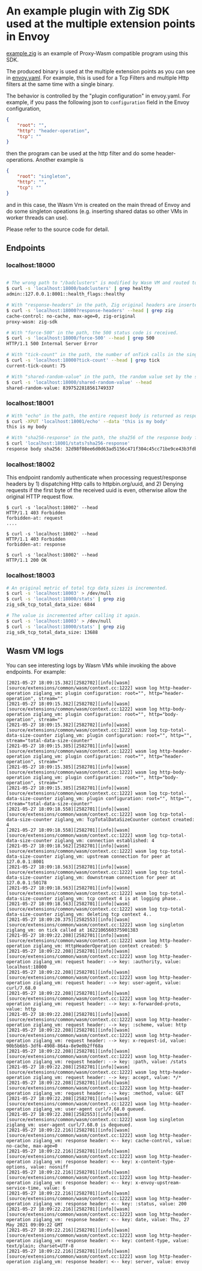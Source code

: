 # An example plugin with Zig SDK used at the multiple extension points in Envoy


[example.zig](example.zig) is an example of Proxy-Wasm compatible program using this SDK.

The produced binary is used at the multiple extension points as you can see in [envoy.yaml](envoy.yaml). For example, this is used for a Tcp Filters and multiple Http filters at the same time with a single binary.

The behavior is controlled by the "plugin configuration" in envoy.yaml. For example, if you pass the following json to `configuration` field in the Envoy configuration,

```json
{
    "root": "",
    "http": "header-operation",
    "tcp": ""
}
```

then the program can be used at the http filter and do some header-operations. Another example is

```json
{
    "root": "singleton",
    "http": "",
    "tcp": ""
}
```

and in this case, the Wasm Vm is created on the main thread of Envoy and do some singleton opeations (e.g. inserting shared datas so other VMs in worker threads can use).

Please refer to the source code for detail.

## Endpoints

### localhost:18000

```bash

# The wrong path to "/badclusters" is modified by Wasm VM and routed to /clusters.
$ curl -s 'localhost:18000/badclusters' | grep healthy
admin::127.0.0.1:8001::health_flags::healthy

# With "response-headers" in the path, Zig original headers are inserted.
$ curl -s 'localhost:18000?response-headers' --head | grep zig
cache-control: no-cache, max-age=0, zig-original
proxy-wasm: zig-sdk

# With "force-500" in the path, the 500 status code is received.
$ curl -s 'localhost:18000/force-500' --head | grep 500
HTTP/1.1 500 Internal Server Error

# With "tick-count" in the path, the number of onTick calls in the singletone is received.
$ curl -s 'localhost:18000?tick-count' --head | grep tick
current-tick-count: 75

# With "shared-random-value" in the path, the random value set by the singletone is received.
$ curl -s 'localhost:18000/shared-random-value' --head
shared-random-value: 8397522818561749337
```

### localhost:18001

```bash
# With "echo" in the path, the entire request body is returned as response as-is.
$ curl -XPUT 'localhost:18001/echo' --data 'this is my body'
this is my body

# With "sha256-response" in the path, the sha256 of the response body from the upstream is received.
$ curl 'localhost:18001/stats?sha256-response'
response body sha256: 32d98f08ee6d0d63ad5156c471f304c45cc71be9ce43b3fdb4ee4b80e41f4307
```

### localhost:18002

This endpoint randomly authenticate when processing request/response headers by 1) dispatching Http calls to httpbin.org/uuid, and 2) Denying requests if the first byte of the received uuid is even, otherwise allow the original HTTP request flow.

```
$ curl -s 'localhost:18002' --head
HTTP/1.1 403 Forbidden
forbidden-at: request
....

$ curl -s 'localhost:18002' --head
HTTP/1.1 403 Forbidden
forbidden-at: response

$ curl -s 'localhost:18002' --head
HTTP/1.1 200 OK
```

### localhost:18003

```bash
# An original metric of total tcp data sizes is incremented.
$ curl -s 'localhost:18003' > /dev/null
$ curl -s 'localhost:18000/stats' | grep zig
zig_sdk_tcp_total_data_size: 6844

# The value is incremented after calling it again.
$ curl -s 'localhost:18003' > /dev/null
$ curl -s 'localhost:18000/stats' | grep zig
zig_sdk_tcp_total_data_size: 13688
```

## Wasm VM logs

You can see interesting logs by Wasm VMs while invoking the above endpoints. For example:

```
[2021-05-27 18:09:15.382][2582702][info][wasm] [source/extensions/common/wasm/context.cc:1222] wasm log http-header-operation ziglang_vm: plugin configuration: root="", http="header-operation", stream=""
[2021-05-27 18:09:15.382][2582702][info][wasm] [source/extensions/common/wasm/context.cc:1222] wasm log http-body-operation ziglang_vm: plugin configuration: root="", http="body-operation", stream=""
[2021-05-27 18:09:15.382][2582702][info][wasm] [source/extensions/common/wasm/context.cc:1222] wasm log tcp-total-data-size-counter ziglang_vm: plugin configuration: root="", http="", stream="total-data-size-counter"
[2021-05-27 18:09:15.385][2582701][info][wasm] [source/extensions/common/wasm/context.cc:1222] wasm log http-header-operation ziglang_vm: plugin configuration: root="", http="header-operation", stream=""
[2021-05-27 18:09:15.385][2582701][info][wasm] [source/extensions/common/wasm/context.cc:1222] wasm log http-body-operation ziglang_vm: plugin configuration: root="", http="body-operation", stream=""
[2021-05-27 18:09:15.385][2582701][info][wasm] [source/extensions/common/wasm/context.cc:1222] wasm log tcp-total-data-size-counter ziglang_vm: plugin configuration: root="", http="", stream="total-data-size-counter"
[2021-05-27 18:09:18.558][2582701][info][wasm] [source/extensions/common/wasm/context.cc:1222] wasm log tcp-total-data-size-counter ziglang_vm: TcpTotalDataSizeCounter context created: 4
[2021-05-27 18:09:18.558][2582701][info][wasm] [source/extensions/common/wasm/context.cc:1222] wasm log tcp-total-data-size-counter ziglang_vm: connection established: 4
[2021-05-27 18:09:18.562][2582701][info][wasm] [source/extensions/common/wasm/context.cc:1222] wasm log tcp-total-data-size-counter ziglang_vm: upstream connection for peer at 127.0.0.1:8001
[2021-05-27 18:09:18.563][2582701][info][wasm] [source/extensions/common/wasm/context.cc:1222] wasm log tcp-total-data-size-counter ziglang_vm: downstream connection for peer at 127.0.0.1:50178
[2021-05-27 18:09:18.563][2582701][info][wasm] [source/extensions/common/wasm/context.cc:1222] wasm log tcp-total-data-size-counter ziglang_vm: tcp context 4 is at logging phase..
[2021-05-27 18:09:18.563][2582701][info][wasm] [source/extensions/common/wasm/context.cc:1222] wasm log tcp-total-data-size-counter ziglang_vm: deleting tcp context 4..
[2021-05-27 18:09:20.375][2582553][info][wasm] [source/extensions/common/wasm/context.cc:1222] wasm log singleton ziglang_vm: on tick called at 1622106560375901383
[2021-05-27 18:09:22.208][2582701][info][wasm] [source/extensions/common/wasm/context.cc:1222] wasm log http-header-operation ziglang_vm: HttpHeaderOperation context created: 5
[2021-05-27 18:09:22.208][2582701][info][wasm] [source/extensions/common/wasm/context.cc:1222] wasm log http-header-operation ziglang_vm: request header: --> key: :authority, value: localhost:18000
[2021-05-27 18:09:22.208][2582701][info][wasm] [source/extensions/common/wasm/context.cc:1222] wasm log http-header-operation ziglang_vm: request header: --> key: user-agent, value: curl/7.68.0
[2021-05-27 18:09:22.208][2582701][info][wasm] [source/extensions/common/wasm/context.cc:1222] wasm log http-header-operation ziglang_vm: request header: --> key: x-forwarded-proto, value: http
[2021-05-27 18:09:22.208][2582701][info][wasm] [source/extensions/common/wasm/context.cc:1222] wasm log http-header-operation ziglang_vm: request header: --> key: :scheme, value: http
[2021-05-27 18:09:22.208][2582701][info][wasm] [source/extensions/common/wasm/context.cc:1222] wasm log http-header-operation ziglang_vm: request header: --> key: x-request-id, value: 90b5b6b5-3df6-4908-864a-8e9e0b2ff68a
[2021-05-27 18:09:22.208][2582701][info][wasm] [source/extensions/common/wasm/context.cc:1222] wasm log http-header-operation ziglang_vm: request header: --> key: :path, value: /stats
[2021-05-27 18:09:22.208][2582701][info][wasm] [source/extensions/common/wasm/context.cc:1222] wasm log http-header-operation ziglang_vm: request header: --> key: accept, value: */*
[2021-05-27 18:09:22.208][2582701][info][wasm] [source/extensions/common/wasm/context.cc:1222] wasm log http-header-operation ziglang_vm: request header: --> key: :method, value: GET
[2021-05-27 18:09:22.208][2582701][info][wasm] [source/extensions/common/wasm/context.cc:1222] wasm log http-header-operation ziglang_vm: user-agent curl/7.68.0 queued.
[2021-05-27 18:09:22.208][2582553][info][wasm] [source/extensions/common/wasm/context.cc:1222] wasm log singleton ziglang_vm: user-agent curl/7.68.0 is dequeued.
[2021-05-27 18:09:22.216][2582701][info][wasm] [source/extensions/common/wasm/context.cc:1222] wasm log http-header-operation ziglang_vm: response header: <-- key: cache-control, value: no-cache, max-age=0
[2021-05-27 18:09:22.216][2582701][info][wasm] [source/extensions/common/wasm/context.cc:1222] wasm log http-header-operation ziglang_vm: response header: <-- key: x-content-type-options, value: nosniff
[2021-05-27 18:09:22.216][2582701][info][wasm] [source/extensions/common/wasm/context.cc:1222] wasm log http-header-operation ziglang_vm: response header: <-- key: x-envoy-upstream-service-time, value: 6
[2021-05-27 18:09:22.216][2582701][info][wasm] [source/extensions/common/wasm/context.cc:1222] wasm log http-header-operation ziglang_vm: response header: <-- key: :status, value: 200
[2021-05-27 18:09:22.216][2582701][info][wasm] [source/extensions/common/wasm/context.cc:1222] wasm log http-header-operation ziglang_vm: response header: <-- key: date, value: Thu, 27 May 2021 09:09:22 GMT
[2021-05-27 18:09:22.216][2582701][info][wasm] [source/extensions/common/wasm/context.cc:1222] wasm log http-header-operation ziglang_vm: response header: <-- key: content-type, value: text/plain; charset=UTF-8
[2021-05-27 18:09:22.216][2582701][info][wasm] [source/extensions/common/wasm/context.cc:1222] wasm log http-header-operation ziglang_vm: response header: <-- key: server, value: envoy
```